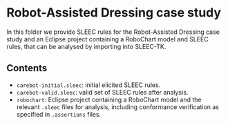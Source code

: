 # Robot-Assisted Dressing case study
In this folder we provide SLEEC rules for the Robot-Assisted Dressing case study and an Eclipse project containing
a RoboChart model and SLEEC rules, that can be analysed by importing into SLEEC-TK.

## Contents
* `carebot-initial.sleec`: initial elicited SLEEC rules.
* `carebot-valid.sleec`: valid set of SLEEC rules after analysis.
* `robochart`: Eclipse project containing a RoboChart model and the relevant `.sleec` files for analysis,
   including conformance verification as specified in `.assertions` files.
